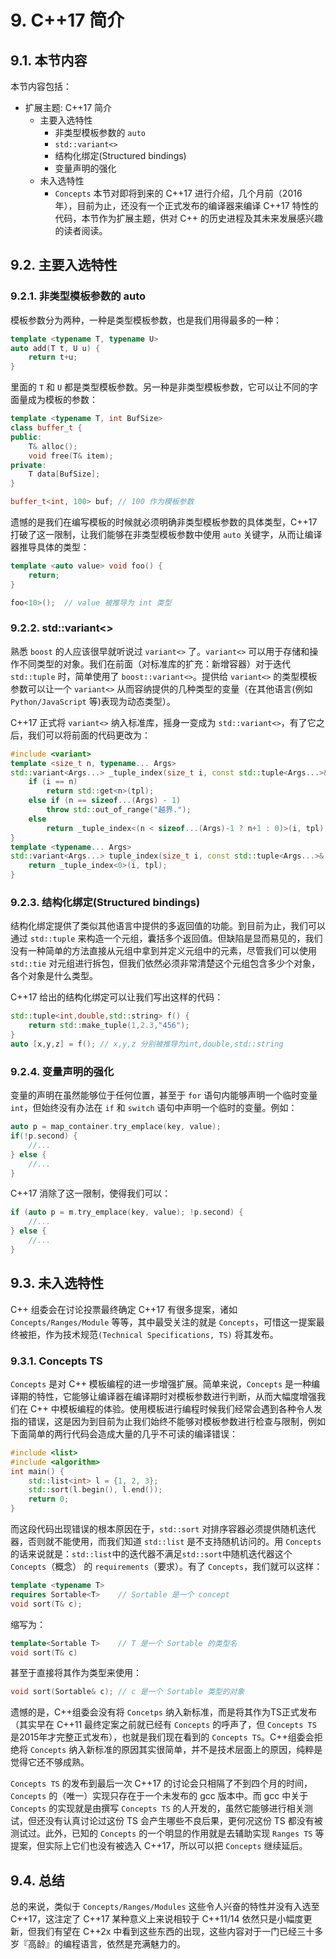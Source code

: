 # 9. C++17 简介
## 9.1. 本节内容
本节内容包括：

- 扩展主题: C++17 简介
  - 主要入选特性
    - 非类型模板参数的 `auto`
    - `std::variant<>`
    - 结构化绑定(Structured bindings)
    - 变量声明的强化
  - 未入选特性
    - `Concepts`
本节对即将到来的 C++17 进行介绍，几个月前（2016 年），目前为止，还没有一个正式发布的编译器来编译 C++17 特性的代码，本节作为扩展主题，供对 C++ 的历史进程及其未来发展感兴趣的读者阅读。

## 9.2. 主要入选特性
### 9.2.1. 非类型模板参数的 auto
模板参数分为两种，一种是类型模板参数，也是我们用得最多的一种：
```cpp
template <typename T, typename U>
auto add(T t, U u) {
    return t+u;
} 
```
里面的 `T` 和 `U` 都是类型模板参数。另一种是非类型模板参数，它可以让不同的字面量成为模板的参数：
```cpp
template <typename T, int BufSize>
class buffer_t {
public:
    T& alloc();
    void free(T& item);
private:
    T data[BufSize];
}

buffer_t<int, 100> buf; // 100 作为模板参数
```
遗憾的是我们在编写模板的时候就必须明确非类型模板参数的具体类型，C++17 打破了这一限制，让我们能够在非类型模板参数中使用 `auto` 关键字，从而让编译器推导具体的类型：
```cpp
template <auto value> void foo() {
    return;
}

foo<10>();  // value 被推导为 int 类型
```
### 9.2.2. std::variant<>
熟悉 `boost` 的人应该很早就听说过 `variant<>` 了。`variant<>` 可以用于存储和操作不同类型的对象。我们在前面（对标准库的扩充：新增容器）对于迭代 `std::tuple` 时，简单使用了 `boost::variant<>`。提供给 `variant<>` 的类型模板参数可以让一个 `variant<>` 从而容纳提供的几种类型的变量（在其他语言(例如 `Python/JavaScript` 等)表现为动态类型）。

C++17 正式将 `variant<>` 纳入标准库，摇身一变成为 `std::variant<>`，有了它之后，我们可以将前面的代码更改为：
```cpp
#include <variant>
template <size_t n, typename... Args>
std::variant<Args...> _tuple_index(size_t i, const std::tuple<Args...>& tpl) {
    if (i == n)
        return std::get<n>(tpl);
    else if (n == sizeof...(Args) - 1)
        throw std::out_of_range("越界.");
    else
        return _tuple_index<(n < sizeof...(Args)-1 ? n+1 : 0)>(i, tpl);
}
template <typename... Args>
std::variant<Args...> tuple_index(size_t i, const std::tuple<Args...>& tpl) {
    return _tuple_index<0>(i, tpl);
}
```
### 9.2.3. 结构化绑定(Structured bindings)
结构化绑定提供了类似其他语言中提供的多返回值的功能。到目前为止，我们可以通过 `std::tuple` 来构造一个元组，囊括多个返回值。但缺陷是显而易见的，我们没有一种简单的方法直接从元组中拿到并定义元组中的元素，尽管我们可以使用 `std::tie` 对元组进行拆包，但我们依然必须非常清楚这个元组包含多少个对象，各个对象是什么类型。

C++17 给出的结构化绑定可以让我们写出这样的代码：
```cpp
std::tuple<int,double,std::string> f() {
    return std::make_tuple(1,2.3,"456");
}
auto [x,y,z] = f(); // x,y,z 分别被推导为int,double,std::string
```
### 9.2.4. 变量声明的强化
变量的声明在虽然能够位于任何位置，甚至于 `for` 语句内能够声明一个临时变量 `int`，但始终没有办法在 `if` 和 `switch` 语句中声明一个临时的变量。例如：
```cpp
auto p = map_container.try_emplace(key, value);
if(!p.second) {
    //...
} else {
    //...
}
```
C++17 消除了这一限制，使得我们可以：
```cpp
if (auto p = m.try_emplace(key, value); !p.second) {   
    //...
} else {
    //...
}
```
## 9.3. 未入选特性
C++ 组委会在讨论投票最终确定 C++17 有很多提案，诸如 `Concepts/Ranges/Module` 等等，其中最受关注的就是 `Concepts`，可惜这一提案最终被拒，作为技术规范`(Technical Specifications, TS)` 将其发布。

### 9.3.1. Concepts TS
`Concepts` 是对 C++ 模板编程的进一步增强扩展。简单来说，`Concepts` 是一种编译期的特性，它能够让编译器在编译期时对模板参数进行判断，从而大幅度增强我们在 C++ 中模板编程的体验。使用模板进行编程时候我们经常会遇到各种令人发指的错误，这是因为到目前为止我们始终不能够对模板参数进行检查与限制，例如下面简单的两行代码会造成大量的几乎不可读的编译错误：
```cpp
#include <list>
#include <algorithm>
int main() {
    std::list<int> l = {1, 2, 3};
    std::sort(l.begin(), l.end());
    return 0;
}
```
而这段代码出现错误的根本原因在于，`std::sort` 对排序容器必须提供随机迭代器，否则就不能使用，而我们知道 `std::list` 是不支持随机访问的。用 `Concepts` 的话来说就是：`std::list`中的迭代器不满足`std::sort`中随机迭代器这个 `Concepts`（概念） 的 `requirements`（要求）。有了 `Concepts`，我们就可以这样：

```cpp
template <typename T> 
requires Sortable<T>    // Sortable 是一个 concept
void sort(T& c);
```
缩写为：
```cpp
template<Sortable T>    // T 是一个 Sortable 的类型名
void sort(T& c)
```
甚至于直接将其作为类型来使用：
```cpp
void sort(Sortable& c); // c 是一个 Sortable 类型的对象
```
遗憾的是，C++组委会没有将 `Concetps` 纳入新标准，而是将其作为TS正式发布（其实早在 C++11 最终定案之前就已经有 `Concepts` 的呼声了，但 `Concepts TS` 是2015年才完整正式发布），也就是我们现在看到的 `Concepts TS`。C++组委会拒绝将 `Concepts` 纳入新标准的原因其实很简单，并不是技术层面上的原因，纯粹是觉得它还不够成熟。

`Concepts TS` 的发布到最后一次 C++17 的讨论会只相隔了不到四个月的时间，`Concepts` 的（唯一）实现只存在于一个未发布的 gcc 版本中。而 gcc 中关于 `Concepts` 的实现就是由撰写 `Concepts TS` 的人开发的，虽然它能够进行相关测试，但还没有认真讨论过这份 TS 会产生哪些不良后果，更何况这份 TS 都没有被测试过。此外，已知的 `Concepts` 的一个明显的作用就是去辅助实现 `Ranges TS` 等提案，但实际上它们也没有被选入 C++17，所以可以把 `Concepts` 继续延后。

## 9.4. 总结
总的来说，类似于 `Concepts/Ranges/Modules` 这些令人兴奋的特性并没有入选至 C++17，这注定了 C++17 某种意义上来说相较于 C++11/14 依然只是小幅度更新，但我们有望在 C++2x 中看到这些东西的出现，这些内容对于一门已经三十多岁『高龄』的编程语言，依然是充满魅力的。
